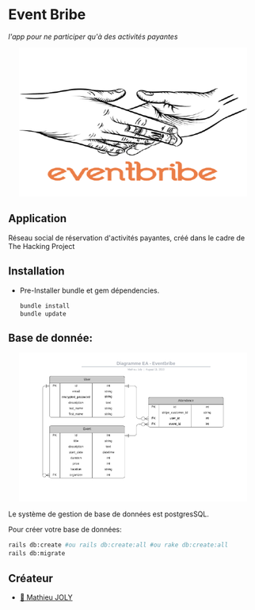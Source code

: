 # Event Bribe
_l'app pour ne participer qu'à des activités payantes_


<p align="center">
  <img width="460" height="300" src="app/assets/images/eventbribe.png?raw=true">
</p>




## Application

Réseau social de réservation d'activités payantes, créé dans le cadre de The Hacking Project

## Installation

- Pre-Installer bundle et gem dépendencies.
  ```
  bundle install
  bundle update
  ```

## Base de donnée:

<p align="center">
  <img width="460" height="300" src="app/assets/images/bdd.png?raw=true">
</p>

  
  Le système de gestion de base de données est postgresSQL.

  Pour créer votre base de données:
  
  ```bash
  rails db:create #ou rails db:create:all #ou rake db:create:all
  rails db:migrate
  ```


## Créateur

- [:camel: Mathieu JOLY](https://github.com/mathieu-superpose)
